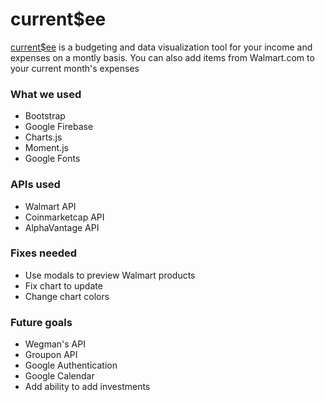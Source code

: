 # current$ee

[current$ee](https://jhadev.github.io/ProjectOne/) 
is a budgeting and data visualization tool for your income and expenses on a montly basis. You can also add items from Walmart.com to your current month's expenses

### What we used

* Bootstrap
* Google Firebase
* Charts.js
* Moment.js
* Google Fonts

### APIs used

* Walmart API
* Coinmarketcap API
* AlphaVantage API

### Fixes needed

* Use modals to preview Walmart products
* Fix chart to update
* Change chart colors

### Future goals

* Wegman's API
* Groupon API
* Google Authentication
* Google Calendar
* Add ability to add investments